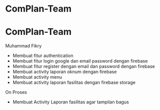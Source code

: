 # ComPlan-Team

# ComPlan-Team

Muhammad Fikry
- Membuat fitur authentication
- Membuat fitur login google dan email password dengan firebase
- Membuat fitur register dengan email dan password dengan firebase
- Membuat activity laporan oknum dengan firebase
- Membuat activity menu
- Membuat activity laporan fasilitas dengan firebase storage

On Proses
- Membuat Activity Laporan fasilitas agar tampilan bagus
